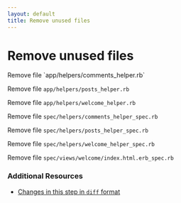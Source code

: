 ```yaml
---
layout: default
title: Remove unused files
---
```


<h1 id="main">Remove unused files</h1>
Remove file `app/helpers/comments_helper.rb`

Remove file `app/helpers/posts_helper.rb`

Remove file `app/helpers/welcome_helper.rb`

Remove file `spec/helpers/comments_helper_spec.rb`

Remove file `spec/helpers/posts_helper_spec.rb`

Remove file `spec/helpers/welcome_helper_spec.rb`

Remove file `spec/views/welcome/index.html.erb_spec.rb`


### Additional Resources

* [Changes in this step in `diff` format](https://github.com/stevenhallen/rails_getting_started_bdd/commit/debe24a6d4bc1fedc80fcc12abf4982cf0a8fb36)

